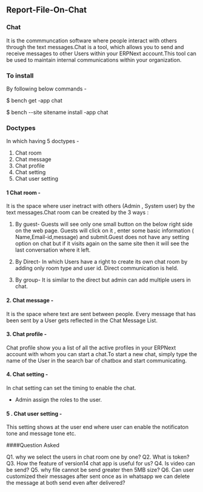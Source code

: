 ## Report-File-On-Chat

### Chat 
It is the commmuncation software where people interact with others through the text messages.Chat is a tool, which allows you to send and receive messages to other Users within your ERPNext account.This tool can be used to maintain internal communications within your organization.


### To install
By following below commands -

$ bench get -app chat

$ bench --site sitename install -app chat


### Doctypes
In which having 5 doctypes -

 1. Chat room
 2. Chat message
 3. Chat profile
 4. Chat setting
 5. Chat user setting
 
 #### 1 Chat room -
 It is the space where user inetract with others (Admin , System user) by the text messages.Chat room can be created by the 3 ways :
 1. By guest- Guests will see only one small button on the below right side on the web page. Guests will click on it , enter some basic information (  Name,Email-id,message) and submit.Guest does not have any setting option on chat but if it visits again on the same site then it will see the last conversation where it left.

 2. By Direct- In which Users have a right to create its own chat room by adding only room type and user id. Direct communication is held.

 3. By group- It is similar to the direct but admin can add multiple users in chat.

#### 2. Chat message -
It is the space where text are sent between people. Every message that has been sent by a User gets reflected in the Chat Message List.

#### 3. Chat profile -
Chat profile show you a list of all the active profiles in your ERPNext account with whom you can start a chat.To start a new chat, simply type the name of the User in the search bar of chatbox and start communicating.

#### 4. Chat setting -
In chat setting can set the timing to enable the chat.
- Admin assign the roles to the user.

#### 5 . Chat user setting -
This setting shows at the user end where user can enable the notificaton tone and message tone etc.


####Question Asked

Q1. why we select the users in chat room one by one?
Q2. What is token?
Q3. How the feature of version14 chat app is useful for us?
Q4. Is video can be send?
Q5. why file cannot be send greater then 5MB size?
Q6. Can user customized their messages after sent once as
in whatsapp we can delete the message at both send even
after delivered?
